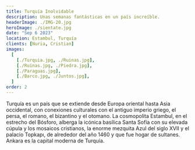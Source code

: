 ```yaml
---
title: Turquía Inolvidable
description: Unas semanas fantásticas en un país increíble.
headerImage: ./IMG-20.jpg
heroImage: ./sientate.jpg
date: "Sep 6 2023"
location: Estambul, Turquía
clients: [Nuria, Cristian]
images:
  [
    [./Turquia.jpg, ./Ruinas.jpg],
    [./Ruinas.jpg, ./Piedra.jpg],
    [./Paraguas.jpg],
    [./Barco.jpg, ./Juntos.jpg],
  ]
order: 2
---
```


Turquía es un país que se extiende desde Europa oriental hasta Asia occidental, con conexiones culturales con el antiguo imperio griego, el persa, el romano, el bizantino y el otomano. La cosmopolita Estambul, en el estrecho del Bósforo, alberga la icónica basílica Santa Sofía con su elevada cúpula y los mosaicos cristianos, la enorme mezquita Azul del siglo XVII y el palacio Topkapı, de alrededor del año 1460 y que fue hogar de sultanes. Ankara es la capital moderna de Turquía.
